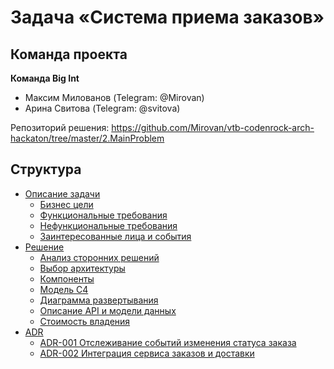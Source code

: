 # Задача «Система приема заказов»

## Команда проекта

**Команда Big Int**

- Максим Милованов (Telegram: @Mirovan)
- Арина Свитова (Telegram: @svitova)

Репозиторий решения: https://github.com/Mirovan/vtb-codenrock-arch-hackaton/tree/master/2.MainProblem

## Структура

- [Описание задачи](./1.Problem/README.md)
  - [Бизнес цели](./1.Problem/1.BusinessGoals.md)
  - [Функциональные требования](./1.Problem/2.FunctionalRequirements.md)
  - [Нефункциональные требования](./1.Problem/3.NonFunctionalRequirements.md)
  - [Заинтересованные лица и события](./1.Problem/4.ActorsAndActions.md)
- [Решение](2.Solution/README.md)
  - [Анализ сторонних решений](2.Solution/1.ThirdPartySolutions.md)
  - [Выбор архитектуры](2.Solution/2.ArchitectureSelection.md)
  - [Компоненты](2.Solution/3.Components.md)
  - [Модель C4](2.Solution/4.C4-model.md)
  - [Диаграмма развертывания](2.Solution/5.DeploymentDiagram.md)
  - [Описание API и модели данных](2.Solution/6.API.md)
  - [Стоимость владения](2.Solution/7.Cost.md)
- [ADR](./3.ARD/README.md)
  - [ADR-001 Отслеживание событий изменения статуса заказа](3.ADR/ADR-001-order-status-events.md)
  - [ADR-002 Интеграция сервиса заказов и доставки](3.ADR/ADR-002-order-delivery-integration.md)